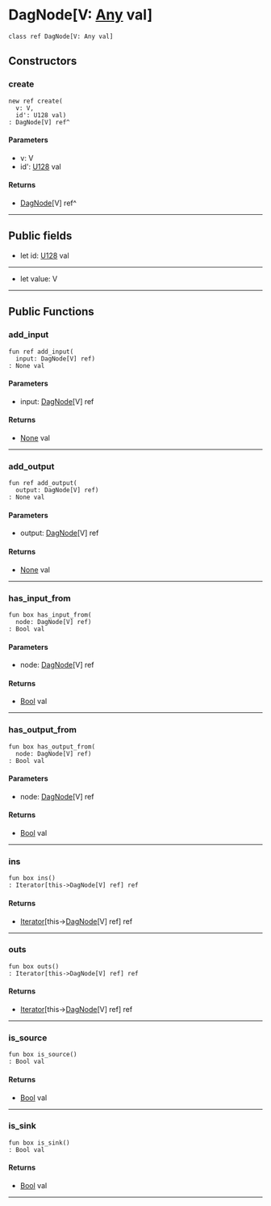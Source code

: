 # DagNode\[V: [Any](builtin-Any) val\]

```pony
class ref DagNode[V: Any val]
```

## Constructors

### create

```pony
new ref create(
  v: V,
  id': U128 val)
: DagNode[V] ref^
```
#### Parameters

*   v: V
*   id': [U128](builtin-U128) val

#### Returns

* [DagNode](wallaroo_labs-dag-DagNode)\[V\] ref^

---

## Public fields

* let id: [U128](builtin-U128) val

---

* let value: V

---

## Public Functions

### add_input

```pony
fun ref add_input(
  input: DagNode[V] ref)
: None val
```
#### Parameters

*   input: [DagNode](wallaroo_labs-dag-DagNode)\[V\] ref

#### Returns

* [None](builtin-None) val

---

### add_output

```pony
fun ref add_output(
  output: DagNode[V] ref)
: None val
```
#### Parameters

*   output: [DagNode](wallaroo_labs-dag-DagNode)\[V\] ref

#### Returns

* [None](builtin-None) val

---

### has_input_from

```pony
fun box has_input_from(
  node: DagNode[V] ref)
: Bool val
```
#### Parameters

*   node: [DagNode](wallaroo_labs-dag-DagNode)\[V\] ref

#### Returns

* [Bool](builtin-Bool) val

---

### has_output_from

```pony
fun box has_output_from(
  node: DagNode[V] ref)
: Bool val
```
#### Parameters

*   node: [DagNode](wallaroo_labs-dag-DagNode)\[V\] ref

#### Returns

* [Bool](builtin-Bool) val

---

### ins

```pony
fun box ins()
: Iterator[this->DagNode[V] ref] ref
```

#### Returns

* [Iterator](builtin-Iterator)\[this->[DagNode](wallaroo_labs-dag-DagNode)\[V\] ref\] ref

---

### outs

```pony
fun box outs()
: Iterator[this->DagNode[V] ref] ref
```

#### Returns

* [Iterator](builtin-Iterator)\[this->[DagNode](wallaroo_labs-dag-DagNode)\[V\] ref\] ref

---

### is_source

```pony
fun box is_source()
: Bool val
```

#### Returns

* [Bool](builtin-Bool) val

---

### is_sink

```pony
fun box is_sink()
: Bool val
```

#### Returns

* [Bool](builtin-Bool) val

---

